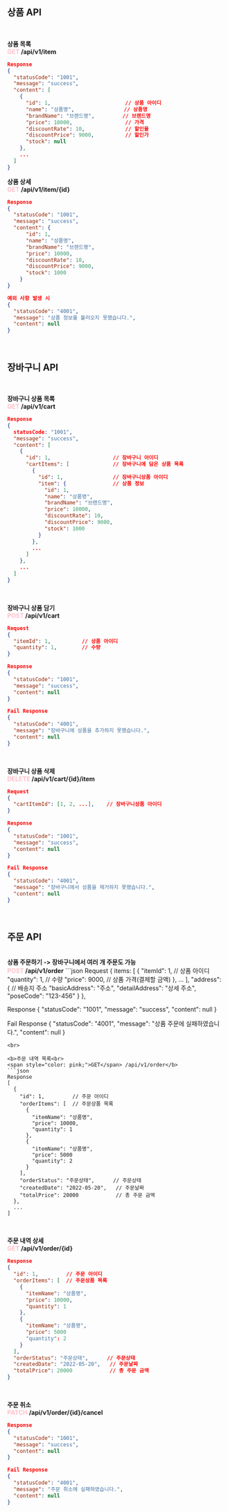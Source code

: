 <h2>상품 API</h2>
<br>

<b>상품 목록<br>
<span style="color: pink;">GET</span> /api/v1/item</b>
```json
Response
{
  "statusCode": "1001", 
  "message": "success",
  "content": [
    {
      "id": 1,                        // 상품 아이디
      "name": "상품명",                // 상품명
      "brandName": "브랜드명",         // 브랜드명
      "price": 10000,                 // 가격
      "discountRate": 10,             // 할인율
      "discountPrice": 9000,          // 할인가
      "stock": null
    },
    ...
  ]
}
```

<b>상품 상세<br>
<span style="color: pink;">GET</span> /api/v1/item/{id}</b>
```json
Response
{
  "statusCode": "1001", 
  "message": "success",
  "content": {
      "id": 1,                
      "name": "상품명",        
      "brandName": "브랜드명", 
      "price": 10000,         
      "discountRate": 10,
      "discountPrice": 9000,
      "stock": 1000
    }
}

예외 사항 발생 시
{
  "statusCode": "4001",
  "message": "상품 정보를 불러오지 못했습니다.",
  "content": null
}
```

<br>

<h2>장바구니 API</h2><br>

<b>장바구니 상품 목록<br>
<span style="color: pink;">GET</span> /api/v1/cart</b>
```json
Response
{
  statusCode: "1001", 
  "message": "success",
  "content": [
    {
      "id": 1,                    // 장바구니 아이디
      "cartItems": [              // 장바구니에 담은 상품 목록
        {
          "id": 1,                // 장바구니상품 아이디
          "item": {               // 상품 정보
            "id": 1,
            "name": "상품명",        
            "brandName": "브랜드명", 
            "price": 10000,         
            "discountRate": 10,
            "discountPrice": 9000,
            "stock": 1000
          }
        },
        ...
      ]
    },
    ...
  ]
}
```
<br>

<b>장바구니 상품 담기<br>
<span style="color: pink;">POST</span> /api/v1/cart</b>
```json
Request
{
  "itemId": 1,          // 상품 아이디
  "quantity": 1,        // 수량
}

Response
{
  "statusCode": "1001", 
  "message": "success",
  "content": null
}

Fail Response
{
  "statusCode": "4001",
  "message": "장바구니에 상품을 추가하지 못했습니다.",
  "content": null
}
```
<br>

<b>장바구니 상품 삭제<br>
<span style="color: pink;">DELETE</span> /api/v1/cart/{id}/item</b>
```json
Request
{
  "cartItemId": [1, 2, ...],    // 장바구니상품 아이디
}

Response
{
  "statusCode": "1001", 
  "message": "success",
  "content": null
}

Fail Response
{
  "statusCode": "4001",
  "message": "장바구니에서 상품을 제거하지 못했습니다.",
  "content": null
}
```
<br>


<h2>주문 API</h2><br>
<b>상품 주문하기 -> 장바구니에서 여러 개 주문도 가능<br>
<span style="color: pink;">POST</span> /api/v1/order</b>
```json
Request
{
  items: [
    {
      "itemId": 1,          // 상품 아이디
      "quantity": 1,        // 수량
      "price": 9000,        // 상품 가격(결제할 금액)
    }, ...
  ],
  "address": {              // 배송지 주소
    "basicAddress": "주소", 
    "detailAddress": "상세 주소",
    "poseCode": "123-456"
  }
},

Response
{
  "statusCode": "1001", 
  "message": "success",
  "content": null
}

Fail Response
{
  "statusCode": "4001",
  "message": "상품 주문에 실패하였습니다.",
  "content": null
}
```
<br>

<b>주문 내역 목록<br>
<span style="color: pink;">GET</span> /api/v1/order</b>
```json
Response
[
  {
    "id": 1,         // 주문 아이디
    "orderItems": [  // 주문상품 목록
      {
        "itemName": "상품명",
        "price": 10000,
        "quantity": 1
      },
      {
        "itemName": "상품명",
        "price": 5000
        "quantity": 2
      }
    ],
    "orderStatus": "주문상태",      // 주문상태
    "createdDate": "2022-05-20",   // 주문날짜
    "totalPrice": 20000            // 총 주문 금액
  },
  ...
]
```
<br>

<b>주문 내역 상세<br>
<span style="color: pink;">GET</span> /api/v1/order/{id}</b>
```json
Response
{
  "id": 1,         // 주문 아이디
  "orderItems": [  // 주문상품 목록
    {
      "itemName": "상품명",
      "price": 10000,
      "quantity": 1
    },
    {
      "itemName": "상품명",
      "price": 5000
      "quantity": 2
    }
  ],
  "orderStatus": "주문상태",      // 주문상태
  "createdDate": "2022-05-20",   // 주문날짜
  "totalPrice": 20000            // 총 주문 금액
}
```
<br>

<b>주문 취소<br>
<span style="color: pink;">PATCH</span> /api/v1/order/{id}/cancel</b>
```json
Response
{
  "statusCode": "1001",
  "message": "success",
  "content": null
}

Fail Response
{
  "statusCode": "4001",
  "message": "주문 취소에 실패하였습니다.",
  "content": null
}
```
<br>